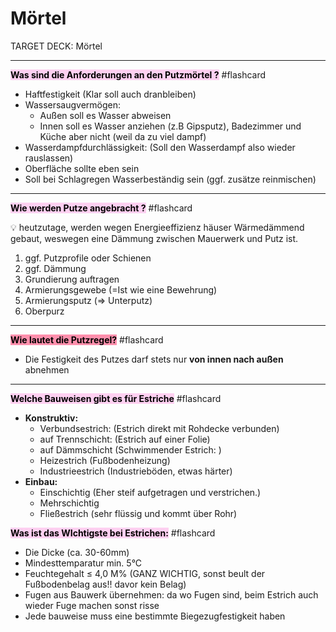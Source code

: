 # Mörtel

TARGET DECK: Mörtel

---

<mark style="background: #FFB8EBA6;">**Was sind die Anforderungen an den Putzmörtel ?**</mark> #flashcard 
- Haftfestigkeit (Klar soll auch dranbleiben)
- Wassersaugvermögen:
	- Außen soll es Wasser abweisen
	- Innen soll es Wasser anziehen (z.B Gipsputz), Badezimmer und Küche aber nicht (weil da zu viel dampf)
- Wasserdampfdurchlässigkeit: (Soll den Wasserdampf also wieder rauslassen)
- Oberfläche sollte eben sein
- Soll bei Schlagregen Wasserbeständig sein (ggf. zusätze reinmischen)
<!--ID: 1653073670744-->


---

<mark style="background: #FFB8EBA6;">**Wie werden Putze angebracht ?**</mark> #flashcard 

💡 heutzutage, werden wegen Energieeffizienz häuser Wärmedämmend gebaut, weswegen eine Dämmung zwischen Mauerwerk und Putz ist.
1. ggf. Putzprofile oder Schienen
2. ggf. Dämmung
3. Grundierung auftragen
4. Armierungsgewebe (=Ist wie eine Bewehrung)
5. Armierungsputz (⇒ Unterputz)
6. Oberpurz
<!--ID: 1653073670750-->

---    

**<mark style="background: #FF5582A6;">Wie lautet die Putzregel?</mark>** #flashcard 
- Die Festigkeit des Putzes darf stets nur **von innen nach außen** abnehmen
<!--ID: 1653073670752-->


---


<mark style="background: #FFB8EBA6;">**Welche Bauweisen gibt es für Estriche**</mark> #flashcard 
- **Konstruktiv:**
	- Verbundsestrich: (Estrich direkt mit Rohdecke verbunden)
	- auf Trennschicht: (Estrich auf einer Folie)
	- auf Dämmschicht (Schwimmender Estrich: )
	- Heizestrich (Fußbodenheizung)
	- Industrieestrich (Industrieböden, etwas härter)
- **Einbau:**
	- Einschichtig (Eher steif aufgetragen und verstrichen.)
	- Mehrschichtig
	- Fließestrich (sehr flüssig und kommt über Rohr)
<!--ID: 1662131297284-->





<mark style="background: #FFB8EBA6;">**Was ist das WIchtigste bei Estrichen:**</mark> #flashcard 
- Die Dicke (ca. 30-60mm)
- Mindesttemparatur min. 5°C
- Feuchtegehalt ≤ 4,0 M% (GANZ WICHTIG, sonst beult der Fußbodenbelag aus!! davor kein Belag)
- Fugen aus Bauwerk übernehmen: da wo Fugen sind, beim Estrich auch wieder Fuge machen sonst risse
- Jede bauweise muss eine bestimmte Biegezugfestigkeit haben
<!--ID: 1653073670760-->
